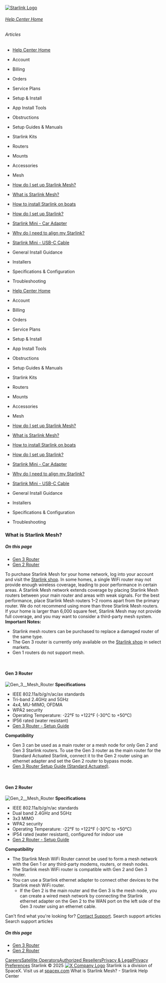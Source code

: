 [![Starlink Logo](https://www.starlink.com/_next/image?url=%2Fassets%2Fimages%2Flogo%2Flogo_white.png&w=3840&q=75)](https://www.starlink.com/support/article/<https:/www.starlink.com/>)
###### [Help Center Home](https://www.starlink.com/support/article/</support>)
###### Articles
  * [Help Center Home](https://www.starlink.com/support/article/</support>)
  * Account
  * Billing
  * Orders
  * Service Plans
  * Setup & Install
  * App Install Tools
  * Obstructions
  * Setup Guides & Manuals
  * Starlink Kits
  * Routers
  * Mounts
  * Accessories
  * Mesh
  * [How do I set up Starlink Mesh?](https://www.starlink.com/support/article/</support/article/e729e467-6572-99c0-1035-cdd61b2e2cb7>)
  * [What is Starlink Mesh?](https://www.starlink.com/support/article/</support/article/57f4bd5c-4125-2210-8bb2-30c90b558b7b>)
  * [How to install Starlink on boats](https://www.starlink.com/support/article/</support/article/6d0a3213-27e9-1698-d877-08e181928e25>)
  * [How do I set up Starlink?](https://www.starlink.com/support/article/</support/article/cd99e833-2adc-1cb2-01c3-7f1fbefa3784>)
  * [Starlink Mini - Car Adapter](https://www.starlink.com/support/article/</support/article/8a0d11cd-ff87-83a0-5a42-fca892b14cff>)
  * [Why do I need to align my Starlink?](https://www.starlink.com/support/article/</support/article/0b6cf05f-f7dd-77cf-8ef3-12a5727658e8>)
  * [Starlink Mini - USB-C Cable](https://www.starlink.com/support/article/</support/article/7c9fb509-e3c4-c6af-b2f5-ef95e645c046>)
  * General Install Guidance
  * Installers
  * Specifications & Configuration
  * Troubleshooting


  * [Help Center Home](https://www.starlink.com/support/article/</support>)
  * Account
  * Billing
  * Orders
  * Service Plans
  * Setup & Install
  * App Install Tools
  * Obstructions
  * Setup Guides & Manuals
  * Starlink Kits
  * Routers
  * Mounts
  * Accessories
  * Mesh
  * [How do I set up Starlink Mesh?](https://www.starlink.com/support/article/</support/article/e729e467-6572-99c0-1035-cdd61b2e2cb7>)
  * [What is Starlink Mesh?](https://www.starlink.com/support/article/</support/article/57f4bd5c-4125-2210-8bb2-30c90b558b7b>)
  * [How to install Starlink on boats](https://www.starlink.com/support/article/</support/article/6d0a3213-27e9-1698-d877-08e181928e25>)
  * [How do I set up Starlink?](https://www.starlink.com/support/article/</support/article/cd99e833-2adc-1cb2-01c3-7f1fbefa3784>)
  * [Starlink Mini - Car Adapter](https://www.starlink.com/support/article/</support/article/8a0d11cd-ff87-83a0-5a42-fca892b14cff>)
  * [Why do I need to align my Starlink?](https://www.starlink.com/support/article/</support/article/0b6cf05f-f7dd-77cf-8ef3-12a5727658e8>)
  * [Starlink Mini - USB-C Cable](https://www.starlink.com/support/article/</support/article/7c9fb509-e3c4-c6af-b2f5-ef95e645c046>)
  * General Install Guidance
  * Installers
  * Specifications & Configuration
  * Troubleshooting


### What is Starlink Mesh?
##### On this page
  * [Gen 3 Router](https://www.starlink.com/support/article/<#gen-3-router>)
  * [Gen 2 Router](https://www.starlink.com/support/article/<#gen-2-router>)


To purchase Starlink Mesh for your home network, log into your account and visit the [Starlink shop](https://www.starlink.com/support/article/<https:/starlink.com/shop/>).
In some homes, a single WiFi router may not provide enough wireless coverage, leading to poor performance in certain areas. A Starlink Mesh network extends coverage by placing Starlink Mesh routers between your main router and areas with weak signals. For the best performance, place Starlink Mesh routers 1–2 rooms apart from the primary router.
We do not recommend using more than three Starlink Mesh routers. If your home is larger than 6,000 square feet, Starlink Mesh may not provide full coverage, and you may want to consider a third-party mesh system.
​ 
**Important Notes:**
  * Starlink mesh routers can be purchased to replace a damaged router of the same type.
  * The Gen 3 router is currently only available on the [Starlink shop](https://www.starlink.com/support/article/<starlink.com/shop>) in select markets.
  * Gen 1 routers do not support mesh.


​ 
#### Gen 3 Router
![Gen_3__Mesh_Router](https://www.starlink.com/public-files/Gen3_WiFi_Face.png)
**Specifications**
  * IEEE 802.11a/b/g/n/ac/ax standards
  * Tri-band 2.4GHz and 5GHz
  * 4x4, MU-MIMO, OFDMA
  * WPA2 security
  * Operating Temperature: -22°F to +122°F (-30°C to +50°C)
  * IP56 rated (water resistant)
  * [Gen 3 Router - Setup Guide](https://www.starlink.com/support/article/<https:/www.starlink.com/support/article/63357ec4-8fbe-7f65-530f-76fd55192104>)


**Compatibility**
  * Gen 3 can be used as a main router or a mesh node for only Gen 2 and Gen 3 Starlink routers. To use the Gen 3 router as the main router for the Standard Actuated Starlink, connect it to the Gen 2 router using an ethernet adapter and set the Gen 2 router to bypass mode.
  * [Gen 3 Router Setup Guide (Standard Actuated)](https://www.starlink.com/support/article/<https:/www.starlink.com/public-files/Gen3RouterSetupGuideStandardGen2.pdf>).


​ 
#### Gen 2 Router
![Gen_2__Mesh_Router](https://www.starlink.com/public-files/Gen_2_Face.png)
**Specifications**
  * IEEE 802.11a/b/g/n/ac standards
  * Dual band 2.4GHz and 5GHz
  * 3x3 MIMO
  * WPA2 security
  * Operating Temperature: -22°F to +122°F (-30°C to +50°C)
  * IP54 rated (water resistant), configured for indoor use
  * [Gen 2 Router - Setup Guide](https://www.starlink.com/support/article/<https:/www.starlink.com/support/article/5d40ff67-9ccd-aa45-ed3f-bcd5ec421174>)


**Compatibility**
  * The Starlink Mesh WiFi Router cannot be used to form a mesh network with the Gen 1 or any third-party modems, routers, or mesh nodes.
  * The Starlink mesh WiFi router is compatible with Gen 2 and Gen 3 router.
  * You can use a Starlink ethernet adapter to connect other devices to the Starlink mesh WiFi router.
    * If the Gen 2 is the main router and the Gen 3 is the mesh node, you can create a wired mesh network by connecting the Starlink ethernet adapter on the Gen 2 to the WAN port on the left side of the Gen 3 router using an ethernet cable.


Can't find what you're looking for? [Contact Support](https://www.starlink.com/support/article/</support/tickets?sourceType=web_article_help_center&sourceValue=57f4bd5c-4125-2210-8bb2-30c90b558b7b>).
Search support articles
Search support articles
##### On this page
  * [Gen 3 Router](https://www.starlink.com/support/article/<#gen-3-router>)
  * [Gen 2 Router](https://www.starlink.com/support/article/<#gen-2-router>)


[Careers](https://www.starlink.com/support/article/<https:/www.spacex.com/careers>)[Satellite Operators](https://www.starlink.com/support/article/<https:/starlink.com/satellite-operators>)[Authorized Resellers](https://www.starlink.com/support/article/<https:/starlink.com/resellers>)[Privacy & Legal](https://www.starlink.com/support/article/<https:/starlink.com/legal>)[Privacy Preferences](https://www.starlink.com/support/article/<>)
Starlink © 2025
[![X Company Logo](https://www.starlink.com/assets/images/icons/x-logo.svg)](https://www.starlink.com/support/article/<https:/twitter.com/Starlink>)
Starlink is a division of SpaceX. Visit us at [spacex.com](https://www.starlink.com/support/article/<https:/www.spacex.com/>)
What is Starlink Mesh? - Starlink Help Center
